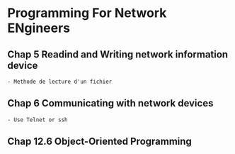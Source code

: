 # Programming For Network ENgineers
## Chap 5 Readind and Writing network information device
    - Methode de lecture d'un fichier
## Chap 6 Communicating with network devices
    - Use Telnet or ssh
## Chap 12.6 Object-Oriented Programming